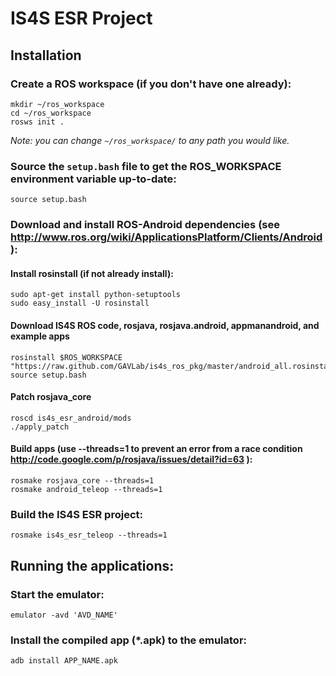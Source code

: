 # IS4S ESR Project

## Installation

### Create a ROS workspace (if you don't have one already):

    mkdir ~/ros_workspace
    cd ~/ros_workspace
    rosws init .

_Note: you can change `~/ros_workspace/` to any path you would like._

### Source the `setup.bash` file to get the ROS_WORKSPACE environment variable up-to-date:

    source setup.bash

### Download and install ROS-Android dependencies (see http://www.ros.org/wiki/ApplicationsPlatform/Clients/Android ):
#### Install rosinstall (if not already install):

    sudo apt-get install python-setuptools
    sudo easy_install -U rosinstall

#### Download IS4S ROS code, rosjava, rosjava.android, appmanandroid, and example apps

    rosinstall $ROS_WORKSPACE "https://raw.github.com/GAVLab/is4s_ros_pkg/master/android_all.rosinstall"
    source setup.bash

#### Patch rosjava_core

    roscd is4s_esr_android/mods
    ./apply_patch

    
#### Build apps (use --threads=1 to prevent an error from a race condition http://code.google.com/p/rosjava/issues/detail?id=63 ):

    rosmake rosjava_core --threads=1
    rosmake android_teleop --threads=1


### Build the IS4S ESR project:

    rosmake is4s_esr_teleop --threads=1

## Running the applications:

### Start the emulator:

    emulator -avd 'AVD_NAME'

### Install the compiled app (*.apk) to the emulator:

    adb install APP_NAME.apk